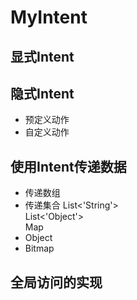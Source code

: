 # MyIntent

## 显式Intent
## 隐式Intent
* 预定义动作
* 自定义动作

## 使用Intent传递数据
* 传递数组
* 传递集合
   List<'String'><br>
   List<'Object'><br>
   Map
* Object
* Bitmap

## 全局访问的实现